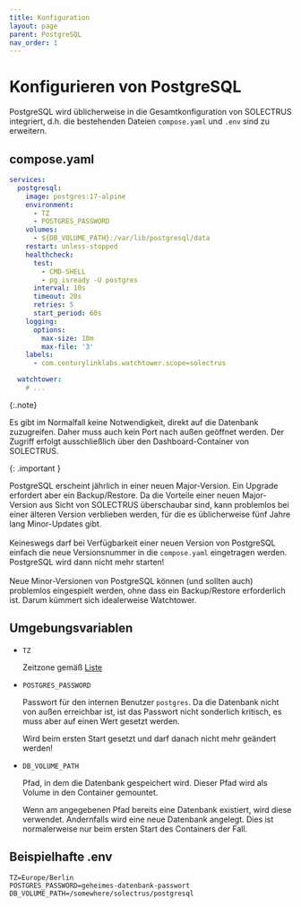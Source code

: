 ```yaml
---
title: Konfiguration
layout: page
parent: PostgreSQL
nav_order: 1
---
```


# Konfigurieren von PostgreSQL

PostgreSQL wird üblicherweise in die Gesamtkonfiguration von SOLECTRUS integriert, d.h. die bestehenden Dateien `compose.yaml` und `.env` sind zu erweitern.

## compose.yaml

```yaml
services:
  postgresql:
    image: postgres:17-alpine
    environment:
      - TZ
      - POSTGRES_PASSWORD
    volumes:
      - ${DB_VOLUME_PATH}:/var/lib/postgresql/data
    restart: unless-stopped
    healthcheck:
      test:
        - CMD-SHELL
        - pg_isready -U postgres
      interval: 10s
      timeout: 20s
      retries: 5
      start_period: 60s
    logging:
      options:
        max-size: 10m
        max-file: '3'
    labels:
      - com.centurylinklabs.watchtower.scope=solectrus

  watchtower:
    # ...
```

{:.note}

Es gibt im Normalfall keine Notwendigkeit, direkt auf die Datenbank zuzugreifen. Daher muss auch kein Port nach außen geöffnet werden. Der Zugriff erfolgt ausschließlich über den Dashboard-Container von SOLECTRUS.

{: .important }

PostgreSQL erscheint jährlich in einer neuen Major-Version. Ein Upgrade erfordert aber ein Backup/Restore. Da die Vorteile einer neuen Major-Version aus Sicht von SOLECTRUS überschaubar sind, kann problemlos bei einer älteren Version verblieben werden, für die es üblicherweise fünf Jahre lang Minor-Updates gibt. \
\
Keineswegs darf bei Verfügbarkeit einer neuen Version von PostgreSQL einfach die neue Versionsnummer in die `compose.yaml` eingetragen werden. PostgreSQL wird dann nicht mehr starten! \
\
Neue Minor-Versionen von PostgreSQL können (und sollten auch) problemlos eingespielt werden, ohne dass ein Backup/Restore erforderlich ist. Darum kümmert sich idealerweise Watchtower.

## Umgebungsvariablen

- `TZ`

  Zeitzone gemäß [Liste](https://en.wikipedia.org/wiki/List_of_tz_database_time_zones)

- `POSTGRES_PASSWORD`

  Passwort für den internen Benutzer `postgres`. Da die Datenbank nicht von außen erreichbar ist, ist das Passwort nicht sonderlich kritisch, es muss aber auf einen Wert gesetzt werden.

  Wird beim ersten Start gesetzt und darf danach nicht mehr geändert werden!

- `DB_VOLUME_PATH`

  Pfad, in dem die Datenbank gespeichert wird. Dieser Pfad wird als Volume in den Container gemountet.

  Wenn am angegebenen Pfad bereits eine Datenbank existiert, wird diese verwendet. Andernfalls wird eine neue Datenbank angelegt. Dies ist normalerweise nur beim ersten Start des Containers der Fall.

## Beispielhafte .env

```properties
TZ=Europe/Berlin
POSTGRES_PASSWORD=geheimes-datenbank-passwort
DB_VOLUME_PATH=/somewhere/solectrus/postgresql
```

